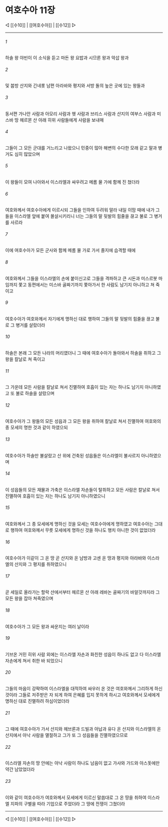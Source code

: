 # 여호수아 11장

◁ [[수10]] | [[여호수아]] | [[수12]] ▷
***

###### 1
하솔 왕 야빈이 이 소식을 듣고 마돈 왕 요밥과 시므론 왕과 악삽 왕과

###### 2
및 붑방 산지와 긴네롯 남편 아라바와 평지와 서방 돌의 높은 곳에 있는 왕들과

###### 3
동서편 가나안 사람과 아모리 사람과 헷 사람과 브리스 사람과 산지의 여부스 사람과 미스바 땅 헤르몬 산 아래 히위 사람들에게 사람을 보내매

###### 4
그들이 그 모든 군대를 거느리고 나왔으니 민중이 많아 해변의 수다한 모래 같고 말과 병거도 심히 많았으며

###### 5
이 왕들이 모여 나아와서 이스라엘과 싸우려고 메롬 물 가에 함께 진 쳤더라

###### 6
여호와께서 여호수아에게 이르시되 그들을 인하여 두려워 말라 내일 이맘 때에 내가 그들을 이스라엘 앞에 붙여 몰살시키리니 너는 그들의 말 뒷발의 힘줄을 끊고 불로 그 병거를 사르라

###### 7
이에 여호수아가 모든 군사와 함께 메롬 물 가로 가서 졸지에 습격할 때에

###### 8
여호와께서 그들을 이스라엘의 손에 붙이신고로 그들을 격파하고 큰 시돈과 미스르봇 마임까지 쫓고 동편에서는 미스바 골짜기까지 쫓아가서 한 사람도 남기지 아니하고 쳐 죽이고

###### 9
여호수아가 여호와께서 자기에게 명하신 대로 행하여 그들의 말 뒷발의 힘줄을 끊고 불로 그 병거를 살랐더라

###### 10
하솔은 본래 그 모든 나라의 머리였더니 그 때에 여호수아가 돌아와서 하솔을 취하고 그 왕을 칼날로 쳐 죽이고

###### 11
그 가운데 모든 사람을 칼날로 쳐서 진멸하여 호흡이 있는 자는 하나도 남기지 아니하였고 또 불로 하솔을 살랐으며

###### 12
여호수아가 그 왕들의 모든 성읍과 그 모든 왕을 취하여 칼날로 쳐서 진멸하여 여호와의 종 모세의 명한 것과 같이 하였으되

###### 13
여호수아가 하솔만 불살랐고 산 위에 건축된 성읍들은 이스라엘이 불사르지 아니하였으며

###### 14
이 성읍들의 모든 재물과 가축은 이스라엘 자손들이 탈취하고 모든 사람은 칼날로 쳐서 진멸하여 호흡이 있는 자는 하나도 남기지 아니하였으니

###### 15
여호와께서 그 종 모세에게 명하신 것을 모세는 여호수아에게 명하였고 여호수아는 그대로 행하여 여호와께서 무릇 모세에게 명하신 것을 하나도 행치 아니한 것이 없었더라

###### 16
여호수아가 이같이 그 온 땅 곧 산지와 온 남방과 고센 온 땅과 평지와 아라바와 이스라엘의 산지와 그 평지를 취하였으니

###### 17
곧 세일로 올라가는 할락 산에서부터 헤르몬 산 아래 레바논 골짜기의 바알갓까지라 그 모든 왕을 잡아 쳐죽였으며

###### 18
여호수아가 그 모든 왕과 싸운지는 여러 날이라

###### 19
기브온 거민 히위 사람 외에는 이스라엘 자손과 화친한 성읍이 하나도 없고 다 이스라엘 자손에게 쳐서 취한 바 되었으니

###### 20
그들의 마음이 강퍅하여 이스라엘을 대적하여 싸우러 온 것은 여호와께서 그리하게 하신 것이라 그들로 저주받은 자 되게 하여 은혜를 입지 못하게 하시고 여호와께서 모세에게 명하신 대로 진멸하려 하심이었더라

###### 21
그 때에 여호수아가 가서 산지와 헤브론과 드빌과 아납과 유다 온 산지와 이스라엘의 온 산지에서 아낙 사람을 멸절하고 그가 또 그 성읍들을 진멸하였으므로

###### 22
이스라엘 자손의 땅 안에는 아낙 사람이 하나도 남음이 없고 가사와 가드와 아스돗에만 약간 남았었더라

###### 23
이와 같이 여호수아가 여호와께서 모세에게 이르신 말씀대로 그 온 땅을 취하여 이스라엘 지파의 구별을 따라 기업으로 주었더라 그 땅에 전쟁이 그쳤더라

***
◁ [[수10]] | [[여호수아]] | [[수12]] ▷